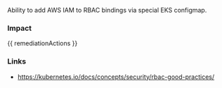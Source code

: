 
Ability to add AWS IAM to RBAC bindings via special EKS configmap.

### Impact
<!-- Add Impact here -->

<!-- DO NOT CHANGE -->
{{ remediationActions }}

### Links
- https://kubernetes.io/docs/concepts/security/rbac-good-practices/


